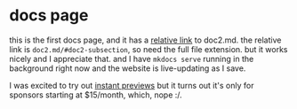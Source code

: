 # docs page

this is the first docs page, and it has a [relative link](doc2.md/#doc2-subsection) to doc2.md.
the relative link is `doc2.md/#doc2-subsection`, so need the full file extension. but it works nicely and I appreciate that. and I have `mkdocs serve` running in the background right now and the website is live-updating as I save.

I was excited to try out [instant previews](https://squidfunk.github.io/mkdocs-material/setup/setting-up-navigation/#instant-previews) but it turns out it's only for sponsors starting at $15/month, which, nope :/.